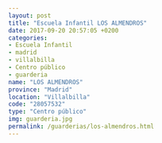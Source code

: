 ```yaml
---
layout: post
title: "Escuela Infantil LOS ALMENDROS"
date: 2017-09-20 20:57:05 +0200
categories:
- Escuela Infantil
- madrid
- villalbilla
- Centro público
- guarderia
name: "LOS ALMENDROS"
province: "Madrid"
location: "Villalbilla"
code: "28057532"
type: "Centro público"
img: guarderia.jpg
permalink: /guarderias/los-almendros.html
---
```

